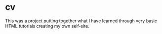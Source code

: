 # cv
This was a project putting together what I have learned through very basic HTML tutorials creating my own self-site.
